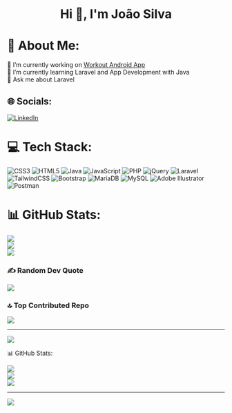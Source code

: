 <h1 align="center">Hi 👋, I'm João Silva</h1>

# 💫 About Me:
🔭 I’m currently working on [Workout Android App](https://github.com/JOao7640/BodyBoost-Android-App)<br>🌱 I’m currently learning Laravel and App Development with Java<br>💬 Ask me about Laravel<br>


## 🌐 Socials:
[![LinkedIn](https://img.shields.io/badge/LinkedIn-%230077B5.svg?logo=linkedin&logoColor=white)](https://www.linkedin.com/in/jo%C3%A3o-silva-7255b3258/) 


# 💻 Tech Stack:
![CSS3](https://img.shields.io/badge/css3-%231572B6.svg?style=for-the-badge&logo=css3&logoColor=white) ![HTML5](https://img.shields.io/badge/html5-%23E34F26.svg?style=for-the-badge&logo=html5&logoColor=white) ![Java](https://img.shields.io/badge/java-%23ED8B00.svg?style=for-the-badge&logo=openjdk&logoColor=white) ![JavaScript](https://img.shields.io/badge/javascript-%23323330.svg?style=for-the-badge&logo=javascript&logoColor=%23F7DF1E) ![PHP](https://img.shields.io/badge/php-%23777BB4.svg?style=for-the-badge&logo=php&logoColor=white) ![jQuery](https://img.shields.io/badge/jquery-%230769AD.svg?style=for-the-badge&logo=jquery&logoColor=white) ![Laravel](https://img.shields.io/badge/laravel-%23FF2D20.svg?style=for-the-badge&logo=laravel&logoColor=white) ![TailwindCSS](https://img.shields.io/badge/tailwindcss-%2338B2AC.svg?style=for-the-badge&logo=tailwind-css&logoColor=white) ![Bootstrap](https://img.shields.io/badge/bootstrap-%238511FA.svg?style=for-the-badge&logo=bootstrap&logoColor=white) ![MariaDB](https://img.shields.io/badge/MariaDB-003545?style=for-the-badge&logo=mariadb&logoColor=white) ![MySQL](https://img.shields.io/badge/mysql-%2300000f.svg?style=for-the-badge&logo=mysql&logoColor=white) ![Adobe Illustrator](https://img.shields.io/badge/adobe%20illustrator-%23FF9A00.svg?style=for-the-badge&logo=adobe%20illustrator&logoColor=white) ![Postman](https://img.shields.io/badge/Postman-FF6C37?style=for-the-badge&logo=postman&logoColor=white)
# 📊 GitHub Stats:
![](https://github-readme-stats.vercel.app/api?username=JOao7640&theme=dark&hide_border=false&include_all_commits=false&count_private=false)<br/>
![](https://github-readme-streak-stats.herokuapp.com/?user=JOao7640&theme=dark&hide_border=false)<br/>
![](https://github-readme-stats.vercel.app/api/top-langs/?username=JOao7640&theme=dark&hide_border=false&include_all_commits=false&count_private=false&layout=compact)

### ✍️ Random Dev Quote
![](https://quotes-github-readme.vercel.app/api?type=horizontal&theme=dark)

### 🔝 Top Contributed Repo
![](https://github-contributor-stats.vercel.app/api?username=JOao7640&limit=5&theme=dracula&combine_all_yearly_contributions=true)

---
[![](https://visitcount.itsvg.in/api?id=JOao7640&icon=0&color=0)](https://visitcount.itsvg.in)

<!-- Proudly created with GPRM ( https://gprm.itsvg.in ) --> 📊 GitHub Stats:
![](https://github-readme-stats.vercel.app/api?username=JOao7640&theme=dracula&hide_border=false&include_all_commits=true&count_private=false)<br/>
![](https://github-readme-streak-stats.herokuapp.com/?user=JOao7640&theme=dracula&hide_border=false)<br/>
![](https://github-readme-stats.vercel.app/api/top-langs/?username=JOao7640&theme=dracula&hide_border=false&include_all_commits=true&count_private=false&layout=compact)

---
[![](https://visitcount.itsvg.in/api?id=JOao7640&icon=5&color=0)](https://visitcount.itsvg.in)

<!-- Proudly created with GPRM ( https://gprm.itsvg.in ) -->
